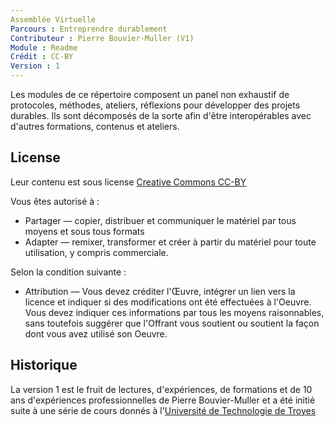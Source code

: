```yaml
---
Assemblée Virtuelle
Parcours : Entreprendre durablement
Contributeur : Pierre Bouvier-Muller (V1)
Module : Readme
Crédit : CC-BY
Version : 1
---
```


Les modules de ce répertoire composent un panel non exhaustif de protocoles, méthodes, ateliers, réflexions pour développer des projets durables.
Ils sont décomposés de la sorte afin d'être interopérables avec d'autres formations, contenus et ateliers.

## License

Leur contenu est sous license [Creative Commons CC-BY](https://creativecommons.org/licenses/by/4.0/legalcode)

Vous êtes autorisé à :

- Partager — copier, distribuer et communiquer le matériel par tous moyens et sous tous formats
- Adapter — remixer, transformer et créer à partir du matériel pour toute utilisation, y compris commerciale.

Selon la condition suivante :
- Attribution — Vous devez créditer l'Œuvre, intégrer un lien vers la licence et indiquer si des modifications ont été effectuées à l'Oeuvre. Vous devez indiquer ces informations par tous les moyens raisonnables, sans toutefois suggérer que l'Offrant vous soutient ou soutient la façon dont vous avez utilisé son Oeuvre.

## Historique

La version 1 est le fruit de lectures, d'expériences, de formations et de 10 ans d'expériences professionnelles de Pierre Bouvier-Muller et a été initié suite à une série de cours donnés à l'[Université de Technologie de Troyes](https://www.utt.fr/)
